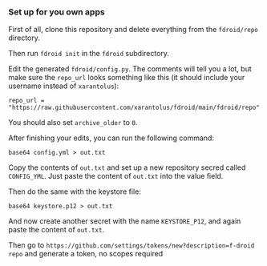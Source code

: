 ### Set up for you own apps
First of all, clone this repository and delete everything from the `fdroid/repo` directory.

Then run `fdroid init` in the `fdroid` subdirectory.

Edit the generated `fdroid/config.py`. The comments will tell you a lot, but make sure the `repo_url` looks something like this (it should include your username instead of `xarantolus`):

    repo_url = "https://raw.githubusercontent.com/xarantolus/fdroid/main/fdroid/repo"

You should also set `archive_older` to `0`.


After finishing your edits, you can run the following command:

    base64 config.yml > out.txt

Copy the contents of `out.txt` and set up a new repository secred called `CONFIG_YML`. Just paste the content of `out.txt` into the value field.

Then do the same with the keystore file:

    base64 keystore.p12 > out.txt

And now create another secret with the name `KEYSTORE_P12`, and again paste the content of `out.txt`.


Then go to `https://github.com/settings/tokens/new?description=f-droid repo` and generate a token, no scopes required
